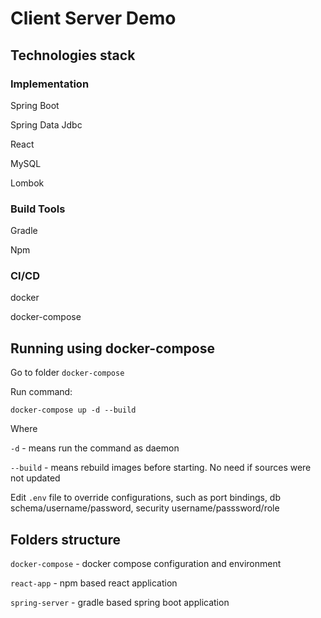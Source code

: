 # Client Server Demo 

## Technologies stack

### Implementation
Spring Boot

Spring Data Jdbc

React

MySQL

Lombok

### Build Tools
Gradle

Npm

### CI/CD

docker

docker-compose

## Running using docker-compose

Go to folder `docker-compose`

Run command:

`docker-compose up -d --build`

Where 

`-d` - means run the command as daemon

`--build` - means rebuild images before starting. No need if sources were not updated 
 
Edit `.env` file to override configurations, such as port bindings, db schema/username/password, security username/passsword/role

## Folders structure

`docker-compose` - docker compose configuration and environment

`react-app` - npm based react application

`spring-server` - gradle based spring boot application
